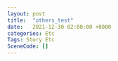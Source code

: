 ```yaml
---
layout: post
title:  "others_test"
date:   2021-12-30 02:00:00 +0000
categories: Etc
Tags: Story Etc
SceneCode: []
---
```

